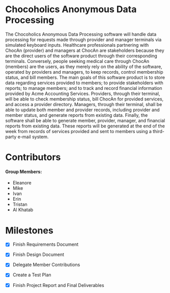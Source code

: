 # Chocoholics Anonymous Data Processing

  The Chocoholics Anonymous Data Processing software will handle data processing for requests made through
provider and manager terminals via simulated keyboard inputs. Healthcare professionals
partnering with ChocAn (provider) and managers at ChocAn are stakeholders because they
are the direct users of the software product through their corresponding terminals.
Conversely, people seeking medical care through ChocAn (members) are the users, as they
merely rely on the ability of the software, operated by providers and managers, to keep
records, control membership status, and bill members. The main goals of this software
product is to store data regarding services provided to members; to provide stakeholders
with reports; to manage members; and to track and record financial information provided
by Acme Accounting Services. Providers, through their terminal, will be able to check
membership status, bill ChocAn for provided services, and access a provider directory.
Managers, through their terminal, shall be able to update both member and provider
records, including provider and member status, and generate reports from existing data.
Finally, the software shall be able to generate member, provider, manager, and financial
reports from existing data. These reports will be generated at the end of the week from
records of services provided and sent to members using a third-party e-mail system. 


# Contributors 
#### **Group Members:**
- Eleanore
- Mike
- Ivan
- Erin
- Tristan
- Al Khatab

# Milestones
- [x] Finish Requirements Document
- [x] Finish Design Document
- [x] Delegate Member Contributions
- [x] Create a Test Plan
- [x] Finish Project Report and Final Deliverables


